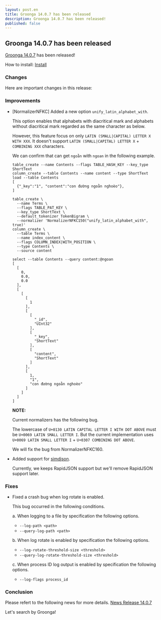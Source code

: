 ```yaml
---
layout: post.en
title: Groonga 14.0.7 has been released
description: Groonga 14.0.7 has been released!
published: false
---
```


## Groonga 14.0.7 has been released

[Groonga 14.0.7](/docs/news/14.html#release-14-0-7) has been released!

How to install: [Install](/docs/install.html)

### Changes

Here are important changes in this release:

### Improvements

* [NormalizerNFKC] Added a new option `unify_latin_alphabet_with`.

  This option enables that alphabets with diacritical mark and alphabets without diacritical mark regarded as the same character as below.

  However, this feature focus on only `LATIN (SMALL|CAPITAL) LETTER X WITH XXX`.
  It doesn't support `LATIN (SMALL|CAPITAL) LETTER X` + `COMBINING XXX` characters.

  We can confirm that can get `ngoằn` with `ngoan` in the following example.

  ```
  table_create --name Contents --flags TABLE_HASH_KEY --key_type ShortText
  column_create --table Contents --name content --type ShortText
  load --table Contents
  [
    {"_key":"1", "content":"con đường ngoằn nghoèo"},
  ]

  table_create \
    --name Terms \
    --flags TABLE_PAT_KEY \
    --key_type ShortText \
    --default_tokenizer TokenBigram \
    --normalizer 'NormalizerNFKC150("unify_latin_alphabet_with", true)'
  column_create \
    --table Terms \
    --name index_content \
    --flags COLUMN_INDEX|WITH_POSITION \
    --type Contents \
    --source content

  select --table Contents --query content:@ngoan
  [
    [
      0,
      0.0,
      0.0
    ],
    [
      [
        [
          1
        ],
        [
          [
            "_id",
            "UInt32"
          ],
          [
            "_key",
            "ShortText"
          ],
          [
            "content",
            "ShortText"
          ]
        ],
        [
          1,
          "1",
          "con đường ngoằn nghoèo"
        ]
      ]
    ]
  ]
  ```

  **NOTE:**

    Current normalizers has the following bug.

    The lowercase of `U+0130 LATIN CAPITAL LETTER I WITH DOT ABOVE` must be `U+0069 LATIN SMALL LETTER I`.
    But the current implementation uses `U+0069 LATIN SMALL LETTER I` + `U+0307 COMBINING DOT ABOVE`.

    We will fix the bug from NormalizerNFKC160.

* Added support for [simdjson](https://simdjson.org/).

  Currently, we keeps RapidJSON support but we'll remove RapidJSON support later.

### Fixes

* Fixed a crash bug when log rotate is enabled.

  This bug occurred in the following conditions.

  a. When logging to a file by specification the following options.

    * `--log-path <path>`
    * `--query-log-path <path>`

  b. When log rotate is enabled by specification the following options.

    * `--log-rotate-threshold-size <threshold>`
    * `--query-log-rotate-threshold-size <threshold>`

  c. When process ID log output is enabled by specification the following options.

    * `--log-flags process_id`

### Conclusion

  Please refert to the following news for more details.
  [News Release 14.0.7](/docs/news/14.html#release-14-0-7)

  Let's search by Groonga!
